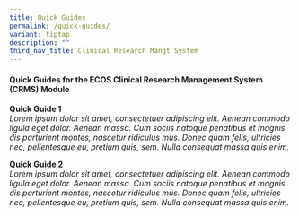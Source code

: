 ```yaml
---
title: Quick Guides
permalink: /quick-guides/
variant: tiptap
description: ""
third_nav_title: Clinical Research Mangt System
---
```

<h4>Quick Guides for the ECOS Clinical Research Management System (CRMS) Module</h4>
<p></p>
<p><strong>Quick Guide 1</strong>
<br><em>Lorem ipsum dolor sit amet, consectetuer adipiscing elit. Aenean commodo ligula eget dolor. Aenean massa. Cum sociis natoque penatibus et magnis dis parturient montes, nascetur ridiculus mus. Donec quam felis, ultricies nec, pellentesque eu, pretium quis, sem. Nulla consequat massa quis enim.</em>
</p>
<p></p>
<p><strong>Quick Guide 2</strong>
<br><em>Lorem ipsum dolor sit amet, consectetuer adipiscing elit. Aenean commodo ligula eget dolor. Aenean massa. Cum sociis natoque penatibus et magnis dis parturient montes, nascetur ridiculus mus. Donec quam felis, ultricies nec, pellentesque eu, pretium quis, sem. Nulla consequat massa quis enim.</em>
</p>